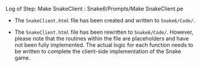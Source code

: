 Log of Step: Make SnakeClient : Snake6/Prompts/Make SnakeClient.pe


 - The `SnakeClient.html` file has been created and written to `Snake6/Code/`.

 - The `SnakeClient.html` file has been rewritten to `Snake6/Code/`. However, please note that the routines within the file are placeholders and have not been fully implemented. The actual logic for each function needs to be written to complete the client-side implementation of the Snake game.